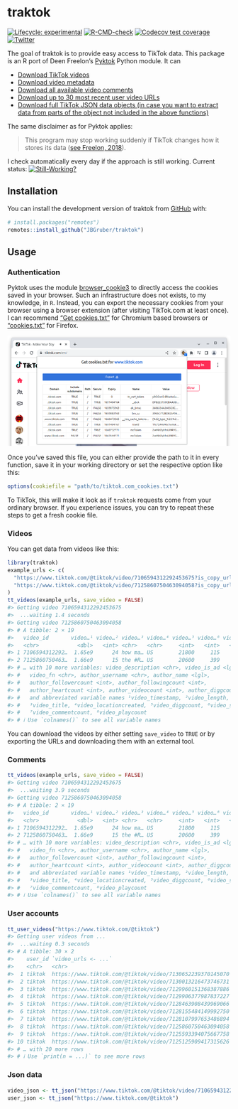 
<!-- README.md is generated from README.Rmd. Please edit that file -->

# traktok

<!-- badges: start -->

[![Lifecycle:
experimental](https://img.shields.io/badge/lifecycle-experimental-orange.svg)](https://lifecycle.r-lib.org/articles/stages.html#experimental)
[![R-CMD-check](https://github.com/JBGruber/traktok/actions/workflows/R-CMD-check.yaml/badge.svg)](https://github.com/JBGruber/traktok/actions/workflows/R-CMD-check.yaml)
[![Codecov test
coverage](https://codecov.io/gh/JBGruber/traktok/branch/main/graph/badge.svg)](https://codecov.io/gh/JBGruber/traktok?branch=main)
[![Twitter](https://img.shields.io/twitter/url/https/twitter.com/JohannesBGruber.svg?style=social&label=Follow%20%40JohannesBGruber)](https://twitter.com/JohannesBGruber)
<!-- badges: end -->

The goal of traktok is to provide easy access to TikTok data. This
package is an R port of Deen Freelon’s
[Pyktok](https://github.com/dfreelon/pyktok) Python module. It can

-   [Download TikTok videos](#videos)
-   [Download video metadata](#videos)
-   [Download all available video comments](#comments)
-   [Download up to 30 most recent user video URLs](#user-accounts)
-   [Download full TikTok JSON data objects (in case you want to extract
    data from parts of the object not included in the above
    functions)](#json-data)

The same disclaimer as for Pyktok applies:

> This program may stop working suddenly if TikTok changes how it stores
> its data ([see Freelon,
> 2018](https://osf.io/preprints/socarxiv/56f4q/)).

I check automatically every day if the approach is still working.
Current status:
[![Still-Working?](https://github.com/JBGruber/traktok/actions/workflows/still-working.yaml/badge.svg)](https://github.com/JBGruber/traktok/actions/workflows/still-working.yaml)

## Installation

You can install the development version of traktok from
[GitHub](https://github.com/) with:

``` r
# install.packages("remotes")
remotes::install_github("JBGruber/traktok")
```

## Usage

### Authentication

Pyktok uses the module
[browser_cookie3](https://github.com/borisbabic/browser_cookie3) to
directly access the cookies saved in your browser. Such an
infrastructure does not exists, to my knowledge, in `R`. Instead, you
can export the necessary cookies from your browser using a browser
extension (after visiting TikTok.com at least once). I can recommend
[“Get
cookies.txt”](https://chrome.google.com/webstore/detail/get-cookiestxt/bgaddhkoddajcdgocldbbfleckgcbcid)
for Chromium based browsers or
[“cookies.txt”](https://addons.mozilla.org/en-US/firefox/addon/cookies-txt/)
for Firefox.

![](man/figures/cookies.png)

Once you’ve saved this file, you can either provide the path to it in
every function, save it in your working directory or set the respective
option like this:

``` r
options(cookiefile = "path/to/tiktok.com_cookies.txt")
```

To TikTok, this will make it look as if `traktok` requests come from
your ordinary browser. If you experience issues, you can try to repeat
these steps to get a fresh cookie file.

### Videos

You can get data from videos like this:

``` r
library(traktok)
example_urls <- c(
  "https://www.tiktok.com/@tiktok/video/7106594312292453675?is_copy_url=1&is_from_webapp=v1",
  "https://www.tiktok.com/@tiktok/video/7125860750463094058?is_copy_url=1&is_from_webapp=v1"
)
tt_videos(example_urls, save_video = FALSE)
#> Getting video 7106594312292453675
#>  ...waiting 1.4 seconds
#> Getting video 7125860750463094058
#> # A tibble: 2 × 19
#>   video_id       video…¹ video…² video…³ video…⁴ video…⁵ video…⁶ video…⁷ video…⁸
#>   <chr>            <dbl>   <int> <chr>   <chr>     <int>   <int>   <int>   <int>
#> 1 7106594312292…  1.65e9      24 how ma… US        21800     115    1804  488800
#> 2 7125860750463…  1.66e9      15 the #R… US        20600     399    3339  643900
#> # … with 10 more variables: video_description <chr>, video_is_ad <lgl>,
#> #   video_fn <chr>, author_username <chr>, author_name <lgl>,
#> #   author_followercount <int>, author_followingcount <int>,
#> #   author_heartcount <int>, author_videocount <int>, author_diggcount <int>,
#> #   and abbreviated variable names ¹​video_timestamp, ²​video_length,
#> #   ³​video_title, ⁴​video_locationcreated, ⁵​video_diggcount, ⁶​video_sharecount,
#> #   ⁷​video_commentcount, ⁸​video_playcount
#> # ℹ Use `colnames()` to see all variable names
```

You can download the videos by either setting `save_video` to `TRUE` or
by exporting the URLs and downloading them with an external tool.

### Comments

``` r
tt_videos(example_urls, save_video = FALSE)
#> Getting video 7106594312292453675
#>  ...waiting 3.9 seconds
#> Getting video 7125860750463094058
#> # A tibble: 2 × 19
#>   video_id       video…¹ video…² video…³ video…⁴ video…⁵ video…⁶ video…⁷ video…⁸
#>   <chr>            <dbl>   <int> <chr>   <chr>     <int>   <int>   <int>   <int>
#> 1 7106594312292…  1.65e9      24 how ma… US        21800     115    1804  488800
#> 2 7125860750463…  1.66e9      15 the #R… US        20600     399    3339  643900
#> # … with 10 more variables: video_description <chr>, video_is_ad <lgl>,
#> #   video_fn <chr>, author_username <chr>, author_name <lgl>,
#> #   author_followercount <int>, author_followingcount <int>,
#> #   author_heartcount <int>, author_videocount <int>, author_diggcount <int>,
#> #   and abbreviated variable names ¹​video_timestamp, ²​video_length,
#> #   ³​video_title, ⁴​video_locationcreated, ⁵​video_diggcount, ⁶​video_sharecount,
#> #   ⁷​video_commentcount, ⁸​video_playcount
#> # ℹ Use `colnames()` to see all variable names
```

### User accounts

``` r
tt_user_videos("https://www.tiktok.com/@tiktok")
#> Getting user videos from ...
#>  ...waiting 0.3 seconds
#> # A tibble: 30 × 2
#>    user_id `video_urls <- ...`                                     
#>    <chr>   <chr>                                                   
#>  1 tiktok  https://www.tiktok.com/@tiktok/video/7130652239370145070
#>  2 tiktok  https://www.tiktok.com/@tiktok/video/7130013216473746731
#>  3 tiktok  https://www.tiktok.com/@tiktok/video/7129960151368387886
#>  4 tiktok  https://www.tiktok.com/@tiktok/video/7129906377987837227
#>  5 tiktok  https://www.tiktok.com/@tiktok/video/7128463908439969066
#>  6 tiktok  https://www.tiktok.com/@tiktok/video/7128155484149992750
#>  7 tiktok  https://www.tiktok.com/@tiktok/video/7128107997653486894
#>  8 tiktok  https://www.tiktok.com/@tiktok/video/7125860750463094058
#>  9 tiktok  https://www.tiktok.com/@tiktok/video/7125593394075667758
#> 10 tiktok  https://www.tiktok.com/@tiktok/video/7125125909417315626
#> # … with 20 more rows
#> # ℹ Use `print(n = ...)` to see more rows
```

### Json data

``` r
video_json <- tt_json("https://www.tiktok.com/@tiktok/video/7106594312292453675?is_copy_url=1&is_from_webapp=v1")
user_json <- tt_json("https://www.tiktok.com/@tiktok")
```
